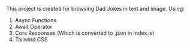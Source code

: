 This project is created for browsing Dad Jokes in text and image.
Using:
1. Async Functions
2. Await Operator
3. Cors Responses (Which is converted to .json in index.js)
4. Tailwind CSS
